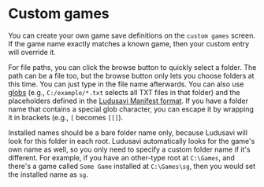 # Custom games
You can create your own game save definitions on the `custom games` screen.
If the game name exactly matches a known game, then your custom entry will override it.

For file paths, you can click the browse button to quickly select a folder.
The path can be a file too, but the browse button only lets you choose
folders at this time. You can just type in the file name afterwards.
You can also use [globs](https://en.wikipedia.org/wiki/Glob_(programming))
(e.g., `C:/example/*.txt` selects all TXT files in that folder)
and the placeholders defined in the
[Ludusavi Manifest format](https://github.com/mtkennerly/ludusavi-manifest).
If you have a folder name that contains a special glob character,
you can escape it by wrapping it in brackets (e.g., `[` becomes `[[]`).

Installed names should be a bare folder name <!-- or relative path --> only<!-- (no absolute paths) -->,
because Ludusavi will look for this folder in each root.
Ludusavi automatically looks for the game's own name as well,
so you only need to specify a custom folder name if it's different.
For example, if you have an other-type root at `C:\Games`,
and there's a game called `Some Game` installed at `C:\Games\sg`,
then you would set the installed name as `sg`.
<!--
If you had a bundled game like `C:\Games\trilogy\first-game`,
then you could set the installed name as `trilogy\first-game`.
-->
